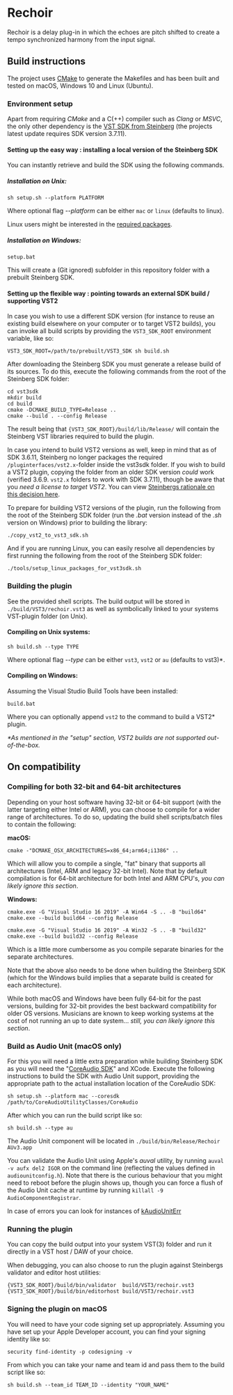 # Rechoir

Rechoir is a delay plug-in in which the echoes are pitch shifted to create a
tempo synchronized harmony from the input signal.

## Build instructions

The project uses [CMake](https://cmake.org) to generate the Makefiles and has been built and tested on macOS, Windows 10 and Linux (Ubuntu).

### Environment setup

Apart from requiring _CMake_ and a C(++) compiler such as _Clang_ or _MSVC_, the only other dependency is the [VST SDK from Steinberg](https://www.steinberg.net/en/company/developers.html) (the projects latest update requires SDK version 3.7.11).

#### Setting up the easy way : installing a local version of the Steinberg SDK

You can instantly retrieve and build the SDK using the following commands.

##### Installation on Unix:

```
sh setup.sh --platform PLATFORM
```

Where optional flag _--platform_ can be either `mac` or `linux` (defaults to linux).

Linux users might be interested in the [required packages](https://steinbergmedia.github.io/vst3_dev_portal/pages/Getting+Started/How+to+setup+my+system.html#for-linux).

##### Installation on Windows:

```
setup.bat
```

This will create a (Git ignored) subfolder in this repository folder with a prebuilt Steinberg SDK.

#### Setting up the flexible way : pointing towards an external SDK build / supporting VST2

In case you wish to use a different SDK version (for instance to reuse an existing build elsewhere on your computer or to
target VST2 builds), you can invoke all build scripts by providing the `VST3_SDK_ROOT` environment variable, like so:

```
VST3_SDK_ROOT=/path/to/prebuilt/VST3_SDK sh build.sh
```

After downloading the Steinberg SDK you must generate a release build of its sources. To do this, execute the following commands from the root of the Steinberg SDK folder:

```
cd vst3sdk
mkdir build
cd build
cmake -DCMAKE_BUILD_TYPE=Release ..
cmake --build . --config Release
```

The result being that `{VST3_SDK_ROOT}/build/lib/Release/` will contain the Steinberg VST libraries required to build the plugin.

In case you intend to build VST2 versions as well, keep in mind that as of SDK 3.6.11, Steinberg no longer packages the required `/pluginterfaces/vst2.x`-folder inside the vst3sdk folder. If you wish to build a VST2 plugin, copying the folder from an older SDK version _could_ work (verified 3.6.9. `vst2.x` folders to work with SDK 3.7.11), though be aware that you _need a license to target VST2_. You can view [Steinbergs rationale on this decision here](https://helpcenter.steinberg.de/hc/en-us/articles/4409561018258-VST-2-Discontinued).

To prepare for building VST2 versions of the plugin, run the following from the root of the Steinberg SDK folder (run the _.bat_ version instead of the _.sh_ version on Windows) prior to building the library:

```
./copy_vst2_to_vst3_sdk.sh
```

And if you are running Linux, you can easily resolve all dependencies by first running the following from the root of the Steinberg SDK folder:

```
./tools/setup_linux_packages_for_vst3sdk.sh
```

### Building the plugin

See the provided shell scripts. The build output will be stored in `./build/VST3/rechoir.vst3` as well as symbolically linked to your systems VST-plugin folder (on Unix).

#### Compiling on Unix systems:

```
sh build.sh --type TYPE
```

Where optional flag _--type_ can be either `vst3`, `vst2` or `au` (defaults to vst3)*.

#### Compiling on Windows:

Assuming the Visual Studio Build Tools have been installed:

```
build.bat
```

Where you can optionally append `vst2` to the command to build a VST2* plugin.

_*As mentioned in the "setup" section, VST2 builds are not supported out-of-the-box._

## On compatibility

### Compiling for both 32-bit and 64-bit architectures

Depending on your host software having 32-bit or 64-bit support (with the latter targeting either Intel or ARM), you can choose to compile for a wider range of architectures. To do so, updating the build shell scripts/batch files to contain the following:

**macOS:**

```
cmake -"DCMAKE_OSX_ARCHITECTURES=x86_64;arm64;i1386" ..
```

Which will allow you to compile a single, "fat" binary that supports all architectures (Intel, ARM and legacy 32-bit Intel). Note
that by default compilation is for 64-bit architecture for both Intel and ARM CPU's, _you can likely ignore this section_.

**Windows:**

```
cmake.exe -G "Visual Studio 16 2019" -A Win64 -S .. -B "build64"
cmake.exe --build build64 --config Release

cmake.exe -G "Visual Studio 16 2019" -A Win32 -S .. -B "build32"
cmake.exe --build build32 --config Release
```

Which is a little more cumbersome as you compile separate binaries for the separate architectures.

Note that the above also needs to be done when building the Steinberg SDK (which for the Windows build implies that a separate build is created for each architecture).

While both macOS and Windows have been fully 64-bit for the past versions, building for 32-bit provides the best backward
compatibility for older OS versions. Musicians are known to keep working systems at the cost of not
running an up to date system... _still, you can likely ignore this section_.

### Build as Audio Unit (macOS only)

For this you will need a little extra preparation while building Steinberg SDK as you will need the
"[CoreAudio SDK](https://developer.apple.com/library/archive/samplecode/CoreAudioUtilityClasses/Introduction/Intro.html)" and XCode. Execute the following instructions to build the SDK with Audio Unit support,
providing the appropriate path to the actual installation location of the CoreAudio SDK:

```
sh setup.sh --platform mac --coresdk /path/to/CoreAudioUtilityClasses/CoreAudio
```

After which you can run the build script like so:

```
sh build.sh --type au
```

The Audio Unit component will be located in `./build/bin/Release/Rechoir AUv3.app`

You can validate the Audio Unit using Apple's _auval_ utility, by running `auval -v aufx del2 IGOR` on the command line (reflecting the values defined in `audiounitconfig.h`). Note that there is the curious behaviour that you might need to reboot before the plugin shows up, though you can force a flush of the Audio Unit cache at runtime by running `killall -9 AudioComponentRegistrar`.

In case of errors you can look for instances of [kAudioUnitErr](https://www.osstatus.com/search/results?platform=all&framework=all&search=kaudiouniterr)

### Running the plugin

You can copy the build output into your system VST(3) folder and run it directly in a VST host / DAW of your choice.

When debugging, you can also choose to run the plugin against Steinbergs validator and editor host utilities:

```
{VST3_SDK_ROOT}/build/bin/validator  build/VST3/rechoir.vst3
{VST3_SDK_ROOT}/build/bin/editorhost build/VST3/rechoir.vst3
```

### Signing the plugin on macOS

You will need to have your code signing set up appropriately. Assuming you have set up your Apple Developer account, you can find your signing identity like so:

```
security find-identity -p codesigning -v 
```

From which you can take your name and team id and pass them to the build script like so:

```
sh build.sh --team_id TEAM_ID --identity "YOUR_NAME"
```